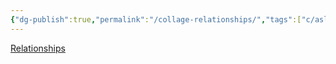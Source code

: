 ```yaml
---
{"dg-publish":true,"permalink":"/collage-relationships/","tags":["c/asl","c/yuuka","c/city","c/blue","c/green"],"created":"2024-01-02T16:08:21.535-05:00","updated":"2024-01-02T16:09:13.312-05:00"}
---
```



[Relationships](https://www.instagram.com/p/B_3RGmCBxnG/)
